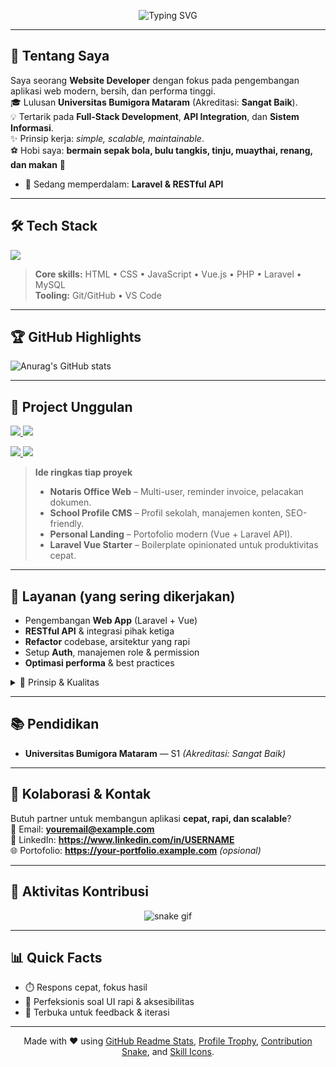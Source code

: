 <!-- Header & Banner -->
<p align="center">
  <img src="https://readme-typing-svg.demolab.com?font=Inter&weight=700&size=28&pause=1000&center=true&vCenter=true&width=800&lines=Hello%2C+Thankyou+For+Visiting+My+Profile;My+Name+Is+Ngurah%2C+I'm+a+Website+Developer" alt="Typing SVG" />
</p>

---

## 👋 Tentang Saya
Saya seorang **Website Developer** dengan fokus pada pengembangan aplikasi web modern, bersih, dan performa tinggi.  
🎓 Lulusan **Universitas Bumigora Mataram** (Akreditasi: **Sangat Baik**).  
💡 Tertarik pada **Full-Stack Development**, **API Integration**, dan **Sistem Informasi**.  
✨ Prinsip kerja: *simple, scalable, maintainable*.  
⚽ Hobi saya: **bermain sepak bola, bulu tangkis, tinju, muaythai, renang, dan makan** 🍜

- 🌱 Sedang memperdalam: **Laravel & RESTful API**  

---

## 🛠️ Tech Stack
<p>
  <img src="https://skillicons.dev/icons?i=html,css,js,bootstrap,vue,php,laravel,git,mysql,vscode" />
</p>

> **Core skills:** HTML • CSS • JavaScript • Vue.js • PHP • Laravel • MySQL  
> **Tooling:** Git/GitHub  • VS Code

---

## 🏆 GitHub Highlights
![Anurag's GitHub stats](https://github-readme-stats.vercel.app/api?username=anuraghazra&show_icons=true&theme=radical)

---

## 🚀 Project Unggulan
<!-- Tips: gunakan pin card untuk 2–4 repo terbaik -->
<p align="left">
  <a href="https://github.com/USERNAME/notaris-office-web">
    <img src="https://github-readme-stats.vercel.app/api/pin/?username=USERNAME&repo=notaris-office-web&theme=tokyonight" />
  </a>
  <a href="https://github.com/USERNAME/school-profile-cms">
    <img src="https://github-readme-stats.vercel.app/api/pin/?username=USERNAME&repo=school-profile-cms&theme=tokyonight" />
  </a>
</p>

<p align="left">
  <a href="https://github.com/USERNAME/personal-landing-vue-laravel">
    <img src="https://github-readme-stats.vercel.app/api/pin/?username=USERNAME&repo=personal-landing-vue-laravel&theme=tokyonight" />
  </a>
  <a href="https://github.com/USERNAME/laravel-vue-starter">
    <img src="https://github-readme-stats.vercel.app/api/pin/?username=USERNAME&repo=laravel-vue-starter&theme=tokyonight" />
  </a>
</p>

> **Ide ringkas tiap proyek**  
> - **Notaris Office Web** – Multi-user, reminder invoice, pelacakan dokumen.  
> - **School Profile CMS** – Profil sekolah, manajemen konten, SEO-friendly.  
> - **Personal Landing** – Portofolio modern (Vue + Laravel API).  
> - **Laravel Vue Starter** – Boilerplate opinionated untuk produktivitas cepat.

---

## 💼 Layanan (yang sering dikerjakan)
- Pengembangan **Web App** (Laravel + Vue)
- **RESTful API** & integrasi pihak ketiga
- **Refactor** codebase, arsitektur yang rapi
- Setup **Auth**, manajemen role & permission
- **Optimasi performa** & best practices

<details>
<summary>📐 Prinsip & Kualitas</summary>

- Clean Architecture • SOLID • DRY  
- Konvensi penamaan konsisten  
- Dokumentasi & commit message yang jelas  
- Review & testing minimum untuk fitur kritis  
</details>

---

## 📚 Pendidikan
- **Universitas Bumigora Mataram** — S1 *(Akreditasi: Sangat Baik)*

---

## 🤝 Kolaborasi & Kontak
Butuh partner untuk membangun aplikasi **cepat, rapi, dan scalable**?  
📩 Email: **youremail@example.com**  
🔗 LinkedIn: **https://www.linkedin.com/in/USERNAME**  
🌐 Portofolio: **https://your-portfolio.example.com** *(opsional)*

---

## 🐍 Aktivitas Kontribusi
<!-- Opsional: butuh GitHub Actions "snake" untuk merender SVG ini pada repo profil -->
<p align="center">
  <img src="https://raw.githubusercontent.com/USERNAME/USERNAME/output/github-contribution-grid-snake.svg" alt="snake gif" />
</p>

---

## 📊 Quick Facts
- ⏱️ Respons cepat, fokus hasil
- 🧹 Perfeksionis soal UI rapi & aksesibilitas
- 🔄 Terbuka untuk feedback & iterasi

---

<!-- Footer kecil -->
<p align="center">
  Made with ❤️ using <a href="https://github.com/anuraghazra/github-readme-stats">GitHub Readme Stats</a>, 
  <a href="https://github.com/ryo-ma/github-profile-trophy">Profile Trophy</a>, 
  <a href="https://github.com/Platane/snk">Contribution Snake</a>, 
  and <a href="https://skillicons.dev">Skill Icons</a>.
</p>
